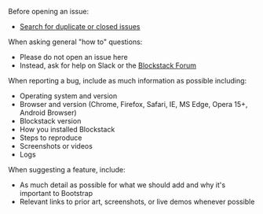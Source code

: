  Before opening an issue:

- [Search for duplicate or closed issues](https://github.com/blockstack/blockstack-browser/issues?utf8=%E2%9C%93&q=is%3Aissue)

When asking general "how to" questions:

- Please do not open an issue here
- Instead, ask for help on Slack or the [Blockstack Forum](https://forum.blockstack.org)

When reporting a bug, include as much information as possible including:

- Operating system and version
- Browser and version (Chrome, Firefox, Safari, IE, MS Edge, Opera 15+, Android Browser)
- Blockstack version
- How you installed Blockstack
- Steps to reproduce
- Screenshots or videos
- Logs

When suggesting a feature, include:

- As much detail as possible for what we should add and why it's important to Bootstrap
- Relevant links to prior art, screenshots, or live demos whenever possible
